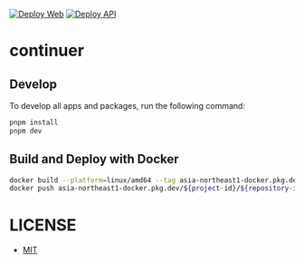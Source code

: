 [![Deploy Web](https://github.com/keinuma/continuer-app/actions/workflows/deploy-web.yml/badge.svg)](https://github.com/keinuma/continuer-app/actions/workflows/deploy-web.yml)
[![Deploy API](https://github.com/keinuma/continuer-app/actions/workflows/deploy-api.yml/badge.svg)](https://github.com/keinuma/continuer-app/actions/workflows/deploy-api.yml)

# continuer

## Develop

To develop all apps and packages, run the following command:

```sh
pnpm install
pnpm dev
```

## Build and Deploy with Docker

```sh
docker build --platform=linux/amd64 --tag asia-northeast1-docker.pkg.dev/${project-id}/${repository-id}/app:latest -f ./apps/web Dockerfile .
docker push asia-northeast1-docker.pkg.dev/${project-id}/${repository-id}/app:latest
```

# LICENSE

- [MIT](https://github.com/keinuma/continuer-frontend/blob/main/LICENSE)

